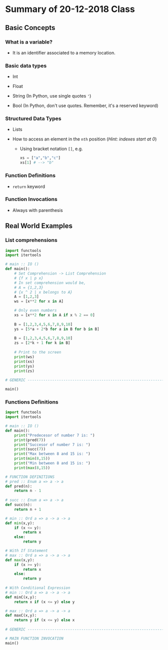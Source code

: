 # Summary of 20-12-2018 Class


## Basic Concepts

### What is a variable?

- It is an identifier associated to a memory location.

### Basic data types

- Int

- Float

- String (In Python, use single quotes `'`)

- Bool (In Python, don't use quotes. Remember, it's a reserved keyword)

### Structured Data Types

- Lists

- How to access an element in the `nth` position (_Hint: indexes start at 0_)

	- Using bracket notation `[]`, e.g.
		```python
		xs = ["a","b","c"]
		xs[1] # --> "b"
		```

### Function Definitions

- `return` keyword

### Function Invocations

- Always with parenthesis

## Real World Examples

### List comprehensions
```python
import functools
import itertools

# main :: IO ()
def main():
	# Set Comprehension -> List Comprehension
	# {f x | p x}
	# In set comprehension would be, 
	# A = {1,2,3}
	# {x ^ 2 | x belongs to A}
	A = [1,2,3]
	ws = [x**2 for x in A]

	# Only even numbers
	xs = [x**2 for x in A if x % 2 == 0]
	
	B = [1,2,3,4,5,6,7,8,9,10]
	ys = [5*a + 2*b for a in B for b in B]
	
	B = [1,2,3,4,5,6,7,8,9,10]
	zs = [2*k + 1 for k in B]
	
	# Print to the screen
	print(ws)
	print(xs)
	print(ys)
	print(zs)
	
# GENERIC ----------------------------------------------------------------------

main()
```

### Functions Definitions
```python
import functools
import itertools

# main :: IO ()
def main():
	print("Predecesor of number 7 is: ")
	print(pred(7))
	print("Succesor of number 7 is: ")
	print(succ(7))
	print("Max between 8 and 15 is: ")
	print(min(8,15))
	print("Min between 8 and 15 is: ")
	print(max(8,15))

# FUNCTION DEFINITIONS
# pred :: Enum a => a -> a
def pred(n):
	return n - 1
	
# succ :: Enum a => a -> a
def succ(n):
	return n + 1

# min :: Ord a => a -> a -> a
def min(x,y):
	if (x <= y):
		return x
	else:
		return y

# With If Statement
# max :: Ord a => a -> a -> a
def max(x,y):
	if (x >= y):
		return x
	else:
		return y
		
# With Conditional Expression
# min :: Ord a => a -> a -> a
def minC(x,y):
	return x if (x <= y) else y

# max :: Ord a => a -> a -> a
def maxC(x,y):
	return y if (x <= y) else x
	
# GENERIC ----------------------------------------------------------------------

# MAIN FUNCTION INVOCATION
main()
```


